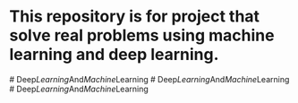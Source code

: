 ﻿# This repository is for project that solve real problems using machine learning and deep learning. 

#   D e e p _ L e a r n i n g _ A n d _ M a c h i n e _ L e a r n i n g  
 #   D e e p _ L e a r n i n g _ A n d _ M a c h i n e _ L e a r n i n g  
 #   D e e p _ L e a r n i n g _ A n d _ M a c h i n e _ L e a r n i n g  
 